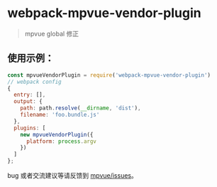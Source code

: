 # webpack-mpvue-vendor-plugin

> mpvue global 修正

## 使用示例：

```js
const mpvueVendorPlugin = require('webpack-mpvue-vendor-plugin')
// webpack config
{
  entry: [],
  output: {
    path: path.resolve(__dirname, 'dist'),
    filename: 'foo.bundle.js'
  },
  plugins: [
    new mpvueVendorPlugin({
      platform: process.argv
    })
  ]
};
```

bug 或者交流建议等请反馈到 [mpvue/issues](https://github.com/Meituan-Dianping/mpvue/issues)。
